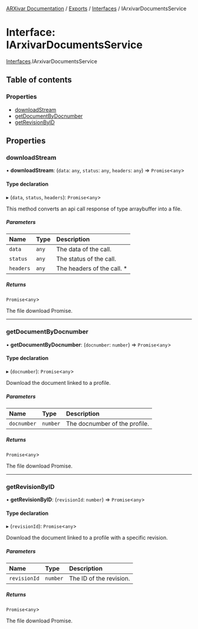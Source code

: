 [ARXivar Documentation](../README.md) / [Exports](../modules.md) / [Interfaces](../modules/Interfaces.md) / IArxivarDocumentsService

# Interface: IArxivarDocumentsService

[Interfaces](../modules/Interfaces.md).IArxivarDocumentsService

## Table of contents

### Properties

- [downloadStream](Interfaces.IArxivarDocumentsService.md#downloadstream)
- [getDocumentByDocnumber](Interfaces.IArxivarDocumentsService.md#getdocumentbydocnumber)
- [getRevisionByID](Interfaces.IArxivarDocumentsService.md#getrevisionbyid)

## Properties

### downloadStream

• **downloadStream**: (`data`: `any`, `status`: `any`, `headers`: `any`) => `Promise`<`any`\>

#### Type declaration

▸ (`data`, `status`, `headers`): `Promise`<`any`\>

This method converts an api call response of type arraybuffer into a file.

##### Parameters

| Name | Type | Description |
| :------ | :------ | :------ |
| `data` | `any` | The data of the call. |
| `status` | `any` | The status of the call. |
| `headers` | `any` | The headers of the call.    * |

##### Returns

`Promise`<`any`\>

The file download Promise.

___

### getDocumentByDocnumber

• **getDocumentByDocnumber**: (`docnumber`: `number`) => `Promise`<`any`\>

#### Type declaration

▸ (`docnumber`): `Promise`<`any`\>

Download the document linked to a profile.

##### Parameters

| Name | Type | Description |
| :------ | :------ | :------ |
| `docnumber` | `number` | The docnumber of the profile. |

##### Returns

`Promise`<`any`\>

The file download Promise.

___

### getRevisionByID

• **getRevisionByID**: (`revisionId`: `number`) => `Promise`<`any`\>

#### Type declaration

▸ (`revisionId`): `Promise`<`any`\>

Download the document linked to a profile with a specific revision.

##### Parameters

| Name | Type | Description |
| :------ | :------ | :------ |
| `revisionId` | `number` | The ID of the revision. |

##### Returns

`Promise`<`any`\>

The file download Promise.
